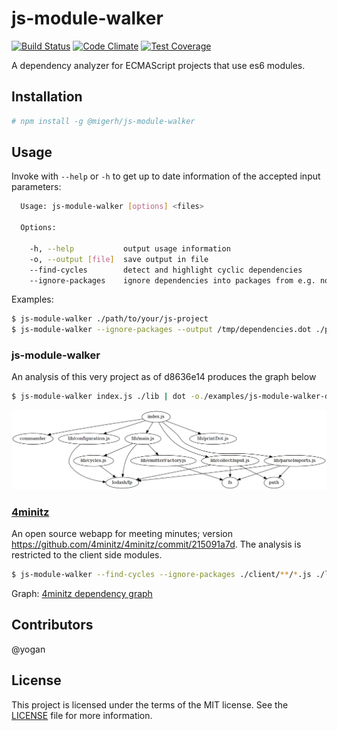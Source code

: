 # js-module-walker

[![Build Status](https://travis-ci.org/migerh/js-module-walker.svg?branch=master)](https://travis-ci.org/migerh/js-module-walker)
[![Code Climate](https://codeclimate.com/github/migerh/js-module-walker/badges/gpa.svg)](https://codeclimate.com/github/migerh/js-module-walker)
[![Test Coverage](https://codeclimate.com/github/migerh/js-module-walker/badges/coverage.svg)](https://codeclimate.com/github/migerh/js-module-walker/coverage)

A dependency analyzer for ECMAScript projects that use es6 modules.

## Installation

```bash
# npm install -g @migerh/js-module-walker
```

## Usage

Invoke with `--help` or `-h` to get up to date information of the accepted input parameters:

```bash
  Usage: js-module-walker [options] <files>

  Options:

    -h, --help           output usage information
    -o, --output [file]  save output in file
    --find-cycles        detect and highlight cyclic dependencies
    --ignore-packages    ignore dependencies into packages from e.g. node modules
```

Examples:

```bash
$ js-module-walker ./path/to/your/js-project
$ js-module-walker --ignore-packages --output /tmp/dependencies.dot ./path/to/js-files
```

### js-module-walker

An analysis of this very project as of d8636e14 produces the graph below

```bash
$ js-module-walker index.js ./lib | dot -o./examples/js-module-walker-d8636e14.png -T png
```

![js-module-walker example graph](examples/js-module-walker-d8636e14.png)


### [4minitz](https://github.com/4minitz/4minitz)

An open source webapp for meeting minutes; version https://github.com/4minitz/4minitz/commit/215091a7d.
The analysis is restricted to the client side modules.

```bash
$ js-module-walker --find-cycles --ignore-packages ./client/**/*.js ./lib/**/*.js ./imports/**/*.js | dot -Tpng -o./examples/4minitz-client-w-cycles-wo-packages-215091a7d.png
```

Graph: [4minitz dependency graph](examples/4minitz-client-w-cycles-wo-packages-215091a7d.png)

## Contributors

@yogan

## License

This project is licensed under the terms of the MIT license. See the [LICENSE](LICENSE) file for more information.
